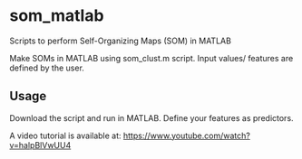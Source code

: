 # som_matlab
Scripts to perform Self-Organizing Maps (SOM) in MATLAB

Make SOMs in MATLAB using som_clust.m script. Input values/ features are defined by the user.

## Usage
Download the script and run in MATLAB. Define your features as predictors.

A video tutorial is available at:
https://www.youtube.com/watch?v=halpBlVwUU4
